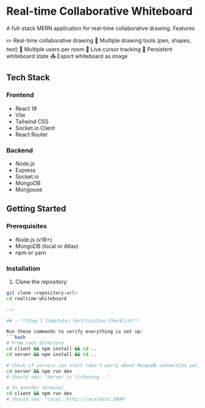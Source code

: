 # Real-time Collaborative Whiteboard

A full-stack MERN application for real-time collaborative drawing.
Features

✏️ Real-time collaborative drawing
🎨 Multiple drawing tools (pen, shapes, text)
👥 Multiple users per room
🔄 Live cursor tracking
💾 Persistent whiteboard state
📤 Export whiteboard as image

## Tech Stack

### Frontend
- React 18
- Vite
- Tailwind CSS
- Socket.io Client
- React Router

### Backend
- Node.js
- Express
- Socket.io
- MongoDB
- Mongoose

## Getting Started

### Prerequisites
- Node.js (v18+)
- MongoDB (local or Atlas)
- npm or yarn

### Installation

1. Clone the repository
```bash
git clone <repository-url>
cd realtime-whiteboard

---

## ✅ **Step 1 Complete! Verification Checklist**

Run these commands to verify everything is set up:
```bash
# From root directory
cd client && npm install && cd ..
cd server && npm install && cd ..

# Check if servers can start (don't worry about MongoDB connection yet)
cd server && npm run dev
# Should see: "Server is listening..."

# In another terminal
cd client && npm run dev
# Should see: "Local: http://localhost:3000"